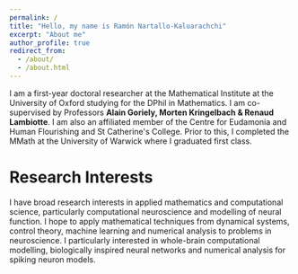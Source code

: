 ```yaml
---
permalink: /
title: "Hello, my name is Ramón Nartallo-Kaluarachchi"
excerpt: "About me"
author_profile: true
redirect_from: 
  - /about/
  - /about.html
---
```


I am a first-year doctoral researcher at the Mathematical Institute at the University of Oxford studying for the DPhil in Mathematics. I am co-supervised by Professors **Alain Goriely, Morten Kringelbach & Renaud Lambiotte**. I am also an affiliated member of the Centre for Eudamonia and Human Flourishing and St Catherine's College. Prior to this, I completed the MMath at the University of Warwick where I graduated first class.

Research Interests
======
I have broad research interests in applied mathematics and computational science, particularly computational neuroscience and modelling of neural function. I hope to apply mathematical techniques from dynamical systems, control theory, machine learning and numerical analysis to problems in neuroscience. I particularly interested in whole-brain computational modelling, biologically inspired neural networks and numerical analysis for spiking neuron models.

